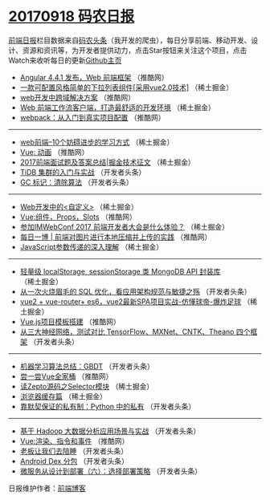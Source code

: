 # [20170918 码农日报](https://toutiao.qdkfweb.cn/date/2017/09/18)

[前端日报](https://qdkfweb.cn/c/news)栏目数据来自[码农头条](https://toutiao.qdkfweb.cn/)（我开发的爬虫），每日分享前端、移动开发、设计、资源和资讯等，为开发者提供动力，点击Star按钮来关注这个项目，点击Watch来收听每日的更新[Github主页](https://github.com/kujian/frontendDaily)
* [Angular 4.4.1 发布，Web 前端框架](https://toutiao.qdkfweb.cn/51508.html) （推酷网）
* [一款可配置风格简单的下拉列表组件[采用vue2.0技术]](https://toutiao.qdkfweb.cn/51534.html) （稀土掘金）
* [web开发中跨域解决方案](https://toutiao.qdkfweb.cn/51506.html) （推酷网）
* [Web 前端工作流客户端，打造最舒适的开发环境](https://toutiao.qdkfweb.cn/51530.html) （稀土掘金）
* [webpack：从入门到真实项目配置](https://toutiao.qdkfweb.cn/51498.html) （推酷网）

***
* [web前端&#8211;10个妨碍进步的学习方式](https://toutiao.qdkfweb.cn/51526.html) （稀土掘金）
* [Vue: 动画](https://toutiao.qdkfweb.cn/51501.html) （推酷网）
* [2017前端面试题及答案总结|掘金技术征文](https://toutiao.qdkfweb.cn/51535.html) （稀土掘金）
* [TiDB 集群的入门与实战](https://toutiao.qdkfweb.cn/51558.html) （开发者头条）
* [GC 标记：清除算法](https://toutiao.qdkfweb.cn/51560.html) （开发者头条）

***
* [Web开发中的&lt;自定义&gt;](https://toutiao.qdkfweb.cn/51523.html) （稀土掘金）
* [Vue:组件，Props，Slots](https://toutiao.qdkfweb.cn/51503.html) （推酷网）
* [参加IMWebConf 2017 前端开发者大会是什么体验？](https://toutiao.qdkfweb.cn/51527.html) （稀土掘金）
* [每日一博 | 前端对图片进行本地压缩并上传的实践](https://toutiao.qdkfweb.cn/51507.html) （推酷网）
* [JavaScript参数传递的深入理解](https://toutiao.qdkfweb.cn/51533.html) （稀土掘金）

***
* [轻量级 localStorage, sessionStorage 类 MongoDB API 封装库](https://toutiao.qdkfweb.cn/51525.html) （稀土掘金）
* [从一次火烧眉毛的 SQL 优化，看应用架构规范与敏捷之殇](https://toutiao.qdkfweb.cn/51554.html) （开发者头条）
* [vue2 + vue-router+ es6，vue2最新SPA项目实战-仿懂球帝-爆炸足球](https://toutiao.qdkfweb.cn/51529.html) （稀土掘金）
* [Vue.js项目模板搭建](https://toutiao.qdkfweb.cn/51497.html) （推酷网）
* [从三大神经网络，测试对比 TensorFlow、MXNet、CNTK、Theano 四个框架](https://toutiao.qdkfweb.cn/51556.html) （开发者头条）

***
* [机器学习算法总结：GBDT](https://toutiao.qdkfweb.cn/51568.html) （开发者头条）
* [尝一尝Vue全家桶](https://toutiao.qdkfweb.cn/51499.html) （推酷网）
* [读Zepto源码之Selector模块](https://toutiao.qdkfweb.cn/51532.html) （稀土掘金）
* [浏览器缓存篇](https://toutiao.qdkfweb.cn/51522.html) （稀土掘金）
* [靠默契保证的私有制：Python 中的私有](https://toutiao.qdkfweb.cn/51561.html) （开发者头条）

***
* [基于 Hadoop 大数据分析应用场景与实战](https://toutiao.qdkfweb.cn/51562.html) （开发者头条）
* [Vue:渲染、指令和事件](https://toutiao.qdkfweb.cn/51504.html) （推酷网）
* [老板让我们去陪睡](https://toutiao.qdkfweb.cn/51553.html) （开发者头条）
* [Android Dex 分包](https://toutiao.qdkfweb.cn/51564.html) （开发者头条）
* [微服务从设计到部署（六）：选择部署策略](https://toutiao.qdkfweb.cn/51565.html) （开发者头条）

日报维护作者：[前端博客](https://qdkfweb.cn/) 